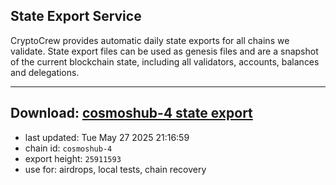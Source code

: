 ## State Export Service
CryptoCrew provides automatic daily state exports for all chains we validate. State export files can be used as genesis files and are a snapshot of the current blockchain state, including all validators, accounts, balances and delegations.

---
**Download: [cosmoshub-4 state export](https://dl-eu2.ccvalidators.com/SERVICE/cosmoshub/cosmoshub-4_export_25911593.json)**
---

- last updated: Tue May 27 2025 21:16:59
- chain id: `cosmoshub-4`
- export height: `25911593`
- use for: airdrops, local tests, chain recovery
